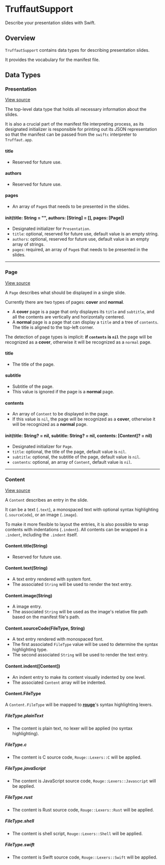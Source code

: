 # TruffautSupport

Describe your presentation slides with Swift.

## Overview

`TruffautSupport` contains data types for describing presentation slides.

It provides the vocabulary for the manifest file.

## Data Types

### Presentation

[View source](../TruffautSupport/Presentation.swift)

The top-level data type that holds all necessary information about the slides.

It is also a crucial part of the manifest file interpreting process, as its designated initializer is responsible for printing out its JSON representation so that the manifest can be passed from the `swiftc` interpreter to `Truffaut.app`.

#### title

- Reserved for future use.

#### authors

- Reserved for future use.

#### pages

- An array of `Page`s that needs to be presented in the slides.

#### init(title: String = "", authors: [String] = [], pages: [Page])

- Designated initializer for `Presentation`.
- `title`: optional, reserved for future use, default value is an empty string.
- `authors`: optional, reserved for future use, default value is an empty array of strings.
- `pages`: required, an array of `Page`s that needs to be presented in the slides.

---

### Page

[View source](../TruffautSupport/Page.swift)

A `Page` describes what should be displayed in a single slide.

Currently there are two types of pages: **cover** and **normal**.

- A **cover** page is a page that only displayes its `title` and `subtitle`, and all the contents are vertically and horizontally centered.
- A **normal** page is a page that can display a `title` and a tree of `contents`. The title is aligned to the top-left corner.

The detection of page types is implicit: **if `contents` is `nil`** the page will be recognized as a **cover**, otherwise it will be recognized as a `normal` page.

#### title

- The title of the page.

#### subtitle

- Subtitle of the page.
- This value is ignored if the page is a **normal** page.

#### contents

- An array of `Content` to be displayed in the page.
- If this value is `nil`, the page will be recognized as a **cover**, otherwise it will be recognized as a **normal** page.

#### init(title: String? = nil, subtitle: String? = nil, contents: [Content]? = nil)

- Designated initializer for `Page`.
- `title`: optional, the title of the page, default value is `nil`.
- `subtitle`: optional, the subtitle of the page, default value is `nil`.
- `contents`: optional, an array of `Content`, default value is `nil`.

---

### Content

[View source](../TruffautSupport/Content.swift)

A `Content` describes an entry in the slide.

It can be a text (`.text`), a monospaced text with optional syntax highlighting (`.sourceCode`), or an image (`.image`).

To make it more flexible to layout the entries, it is also possible to wrap contents with indentations (`.indent`). All contents can be wrapped in a `.indent`, including the `.indent` itself.

#### Content.title(String)

- Reserved for future use.

#### Content.text(String)

- A text entry rendered with system font.
- The associated `String` will be used to render the text entry.

#### Content.image(String)

- A image entry.
- The associated `String` will be used as the image's relative file path based on the manifest file's path.

#### Content.sourceCode(FileType, String)

- A text entry rendered with monospaced font.
- The first associated `FileType` value will be used to determine the syntax highlighting type.
- The second associated `String` will be used to render the text entry.

#### Content.indent([Content])

- An indent entry to make its content visually indented by one level.
- The associated `Content` array will be indented.

#### Content.FileType

A `Content.FileType` will be mapped to [**rouge**](https://github.com/jneen/rouge)'s syntax highlighting lexers.

##### FileType.plainText

- The content is plain text, no lexer will be applied (no syntax highlighting).

##### FileType.c

- The content is C source code, `Rouge::Lexers::C` will be applied.

##### FileType.javaScript

- The content is JavaScript source code, `Rouge::Lexers::Javascript` will be applied.

##### FileType.rust

- The content is Rust source code, `Rouge::Lexers::Rust` will be applied.

##### FileType.shell

- The content is shell script, `Rouge::Lexers::Shell` will be applied.

##### FileType.swift

- The content is Swift source code, `Rouge::Lexers::Swift` will be applied.
